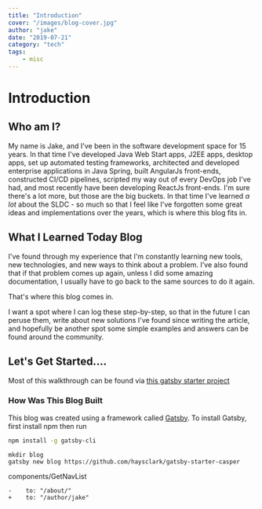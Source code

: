```yaml
---
title: "Introduction"
cover: "/images/blog-cover.jpg"
author: "jake"
date: "2019-07-21"
category: "tech"
tags:
    - misc
---
```

# Introduction

## Who am I?

My name is Jake, and I've been in the software development space for 15 years.
In that time I've developed Java Web Start apps, J2EE apps, desktop apps, 
set up automated testing frameworks, architected and developed enterprise 
applications in Java Spring, built AngularJs front-ends, constructed 
CI/CD pipelines, scripted my way out of every DevOps job I've had, 
and most recently have been developing ReactJs front-ends.  I'm sure there's
a lot more, but those are the big buckets.  In that time I've learned _a lot_ 
about the SLDC - so much so that I feel like I've forgotten some great ideas
and implementations over the years, which is where this blog fits in.

## What I Learned Today Blog

I've found through my experience that I'm constantly learning new tools,
new technologies, and new ways to think about a problem.  I've also found
that if that problem comes up again, unless I did some amazing documentation,
I usually have to go back to the same sources to do it again.

That's where this blog comes in.

I want a spot where I can log these step-by-step, so that in the future I 
can peruse them, write about new solutions I've found since writing the 
article, and hopefully be another spot some simple examples and answers
can be found around the community.

## Let's Get Started....

Most of this walkthrough can be found via 
[this gatsby starter project](https://www.gatsbyjs.org/starters/GatsbyCentral/gatsby-v2-starter-casper/)

### How Was This Blog Built


This blog was created using a framework called [Gatsby](https://www.gatsbyjs.org/).
To install Gatsby, first install npm then run
```bash
npm install -g gatsby-cli
```
```
mkdir blog
gatsby new blog https://github.com/haysclark/gatsby-starter-casper
```

components/GetNavList
```
-    to: "/about/"
+    to: "/author/jake"
```

